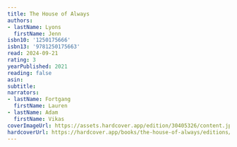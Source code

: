 ```yaml
---
title: The House of Always
authors:
- lastName: Lyons
  firstName: Jenn
isbn10: '1250175666'
isbn13: '9781250175663'
read: 2024-09-21
rating: 3
yearPublished: 2021
reading: false
asin:
subtitle:
narrators:
- lastName: Fortgang
  firstName: Lauren
- lastName: Adam
  firstName: Vikas
coverImageUrl: https://assets.hardcover.app/edition/30405326/content.jpeg
hardcoverUrl: https://hardcover.app/books/the-house-of-always/editions/30504114
---
```

